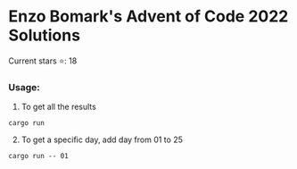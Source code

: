 # Enzo Bomark's Advent of Code 2022 Solutions

Current stars ⭐️: 18

### Usage:

1. To get all the results 

```
cargo run
```

2. To get a specific day, add day from 01 to 25

```
cargo run -- 01
```
